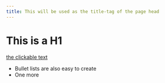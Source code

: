 ```yaml
---
title: This will be used as the title-tag of the page head
---
```


# This is a H1

[the clickable text](http://kip9000.github.com/)

* Bullet lists are also easy to create
* One more
